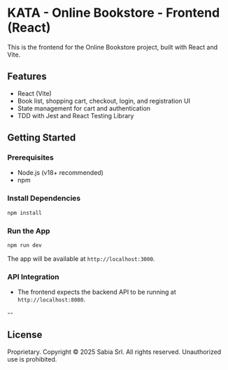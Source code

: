 # KATA - Online Bookstore - Frontend (React)

This is the frontend for the Online Bookstore project, built with React and Vite.

## Features
- React (Vite)
- Book list, shopping cart, checkout, login, and registration UI
- State management for cart and authentication
- TDD with Jest and React Testing Library

## Getting Started

### Prerequisites
- Node.js (v18+ recommended)
- npm

### Install Dependencies
```bash
npm install
```

### Run the App
```bash
npm run dev
```
The app will be available at `http://localhost:3000`.

### API Integration
- The frontend expects the backend API to be running at `http://localhost:8080`.

--

## License

Proprietary. Copyright © 2025 Sabia Srl. All rights reserved.
Unauthorized use is prohibited.